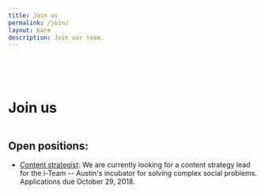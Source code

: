 ```yaml
---
title: Join us
permalink: /join/
layout: bare
description: Join our team. 
---
```


<h1 style= "padding-top: 64px; padding-bottom: 18px;"> Join us</h1>

## Open positions:

- [Content strategist](/content-strategist/): We are currently looking for a content strategy lead for the i-Team -- Austin's incubator for solving complex social problems. Applications due October 29, 2018.
